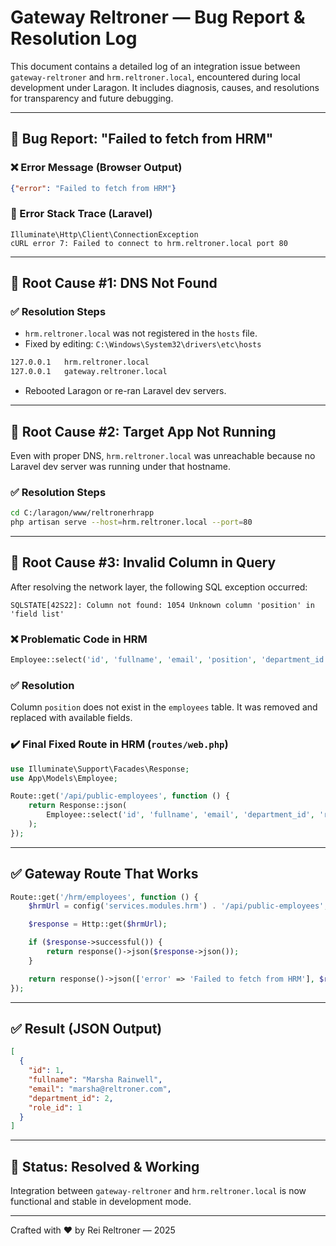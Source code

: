 # Gateway Reltroner — Bug Report & Resolution Log

This document contains a detailed log of an integration issue between `gateway-reltroner` and `hrm.reltroner.local`, encountered during local development under Laragon. It includes diagnosis, causes, and resolutions for transparency and future debugging.

---

## 🐛 Bug Report: "Failed to fetch from HRM"

### ❌ Error Message (Browser Output)
```json
{"error": "Failed to fetch from HRM"}
````

### 🧱 Error Stack Trace (Laravel)

```
Illuminate\Http\Client\ConnectionException
cURL error 7: Failed to connect to hrm.reltroner.local port 80
```

---

## 🧠 Root Cause #1: DNS Not Found

### ✅ Resolution Steps

* `hrm.reltroner.local` was not registered in the `hosts` file.
* Fixed by editing: `C:\Windows\System32\drivers\etc\hosts`

```txt
127.0.0.1   hrm.reltroner.local
127.0.0.1   gateway.reltroner.local
```

* Rebooted Laragon or re-ran Laravel dev servers.

---

## 🧠 Root Cause #2: Target App Not Running

Even with proper DNS, `hrm.reltroner.local` was unreachable because no Laravel dev server was running under that hostname.

### ✅ Resolution Steps

```bash
cd C:/laragon/www/reltronerhrapp
php artisan serve --host=hrm.reltroner.local --port=80
```

---

## 🧠 Root Cause #3: Invalid Column in Query

After resolving the network layer, the following SQL exception occurred:

```
SQLSTATE[42S22]: Column not found: 1054 Unknown column 'position' in 'field list'
```

### ❌ Problematic Code in HRM

```php
Employee::select('id', 'fullname', 'email', 'position', 'department_id')->get();
```

### ✅ Resolution

Column `position` does not exist in the `employees` table. It was removed and replaced with available fields.

### ✔️ Final Fixed Route in HRM (`routes/web.php`)

```php
use Illuminate\Support\Facades\Response;
use App\Models\Employee;

Route::get('/api/public-employees', function () {
    return Response::json(
        Employee::select('id', 'fullname', 'email', 'department_id', 'role_id')->get()
    );
});
```

---

## ✅ Gateway Route That Works

```php
Route::get('/hrm/employees', function () {
    $hrmUrl = config('services.modules.hrm') . '/api/public-employees';

    $response = Http::get($hrmUrl);

    if ($response->successful()) {
        return response()->json($response->json());
    }

    return response()->json(['error' => 'Failed to fetch from HRM'], $response->status());
});
```

---

## ✅ Result (JSON Output)

```json
[
  {
    "id": 1,
    "fullname": "Marsha Rainwell",
    "email": "marsha@reltroner.com",
    "department_id": 2,
    "role_id": 1
  }
]
```

---

## 🏁 Status: **Resolved & Working**

Integration between `gateway-reltroner` and `hrm.reltroner.local` is now functional and stable in development mode.

---

Crafted with ❤️ by Rei Reltroner — 2025

